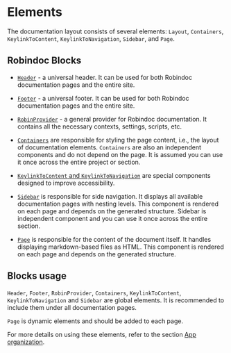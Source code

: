 # Elements

The documentation layout consists of several elements: `Layout`, `Containers`, `KeylinkToContent`, `KeylinkToNavigation`, `Sidebar`, and `Page`.

## Robindoc Blocks

- [`Header`](./header.md) - a universal header. It can be used for both Robindoc documentation pages and the entire site.

- [`Footer`](./footer.md) - a universal footer. It can be used for both Robindoc documentation pages and the entire site.

- [`RobinProvider`](./robin-provider.md) - a general provider for Robindoc documentation. It contains all the necessary contexts, settings, scripts, etc.

- [`Containers`](./containers.md) are responsible for styling the page content, i.e., the layout of documentation elements. `Containers` are also an independent components and do not depend on the page. It is assumed you can use it once across the entire project or section.

- [`KeylinkToContent` and `KeylinkToNavigation`](./keylinks.md) are special components designed to improve accessibility.

- [`Sidebar`](./sidebar.md) is responsible for side navigation. It displays all available documentation pages with nesting levels. This component is rendered on each page and depends on the generated structure. Sidebar is independent component and you can use it once across the entire section.

- [`Page`](./page.md) is responsible for the content of the document itself. It handles displaying markdown-based files as HTML. This component is rendered on each page and depends on the generated structure.

## Blocks usage

`Header`, `Footer`, `RobinProvider`, `Containers`, `KeylinkToContent`, `KeylinkToNavigation` and `Sidebar` are global elements. It is recommended to include them under all documentation pages.

`Page` is dynamic elements and should be added to each page.

For more details on using these elements, refer to the section [App organization](../../01-getting-started/04-app-organization.md).
